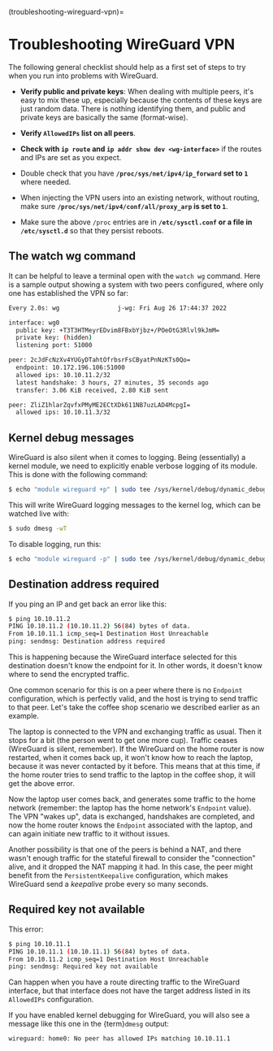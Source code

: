 (troubleshooting-wireguard-vpn)=
# Troubleshooting WireGuard VPN

The following general checklist should help as a first set of steps to try when you run into problems with WireGuard.

- **Verify public and private keys**: When dealing with multiple peers, it's easy to mix these up, especially because the contents of these keys are just random data. There is nothing identifying them, and public and private keys are basically the same (format-wise).

- **Verify `AllowedIPs` list on all peers**.

- **Check with `ip route` and `ip addr show dev <wg-interface>`** if the routes and IPs are set as you expect.

- Double check that you have **`/proc/sys/net/ipv4/ip_forward` set to `1`** where needed.

- When injecting the VPN users into an existing network, without routing, make sure **`/proc/sys/net/ipv4/conf/all/proxy_arp` is set to `1`**.

- Make sure the above `/proc` entries are in **`/etc/sysctl.conf` or a file in `/etc/sysctl.d`** so that they persist reboots.

## The watch wg command

It can be helpful to leave a terminal open with the `watch wg` command. Here is a sample output showing a system with two peers configured, where only one has established the VPN so far:

```bash
Every 2.0s: wg                j-wg: Fri Aug 26 17:44:37 2022

interface: wg0
  public key: +T3T3HTMeyrEDvim8FBxbYjbz+/POeOtG3Rlvl9kJmM=
  private key: (hidden)
  listening port: 51000

peer: 2cJdFcNzXv4YUGyDTahtOfrbsrFsCByatPnNzKTs0Qo=
  endpoint: 10.172.196.106:51000 
  allowed ips: 10.10.11.2/32
  latest handshake: 3 hours, 27 minutes, 35 seconds ago
  transfer: 3.06 KiB received, 2.80 KiB sent

peer: ZliZ1hlarZqvfxPMyME2ECtXDk611NB7uzLAD4McpgI=
  allowed ips: 10.10.11.3/32
```

## Kernel debug messages

WireGuard is also silent when it comes to logging. Being (essentially) a kernel module, we need to explicitly enable verbose logging of its module. This is done with the following command:

```bash
$ echo "module wireguard +p" | sudo tee /sys/kernel/debug/dynamic_debug/control
```

This will write WireGuard logging messages to the kernel log, which can be watched live with:

```bash
$ sudo dmesg -wT
```

To disable logging, run this:

```bash
$ echo "module wireguard -p" | sudo tee /sys/kernel/debug/dynamic_debug/control
```

## Destination address required

If you ping an IP and get back an error like this:

```bash
$ ping 10.10.11.2
PING 10.10.11.2 (10.10.11.2) 56(84) bytes of data.
From 10.10.11.1 icmp_seq=1 Destination Host Unreachable
ping: sendmsg: Destination address required
```

This is happening because the WireGuard interface selected for this destination doesn't know the endpoint for it. In other words, it doesn't know where to send the encrypted traffic.

One common scenario for this is on a peer where there is no `Endpoint` configuration, which is perfectly valid, and the host is trying to send traffic to that peer. Let's take the coffee shop scenario we described earlier as an example.

The laptop is connected to the VPN and exchanging traffic as usual. Then it stops for a bit (the person went to get one more cup). Traffic ceases (WireGuard is silent, remember). If the WireGuard on the home router is now restarted, when it comes back up, it won't know how to reach the laptop, because it was never contacted by it before. This means that at this time, if the home router tries to send traffic to the laptop in the coffee shop, it will get the above error.

Now the laptop user comes back, and generates some traffic to the home network (remember: the laptop has the home network's `Endpoint` value). The VPN "wakes up", data is exchanged, handshakes are completed, and now the home router knows the `Endpoint` associated with the laptop, and can again initiate new traffic to it without issues.

Another possibility is that one of the peers is behind a NAT, and there wasn't enough traffic for the stateful firewall to consider the "connection" alive, and it dropped the NAT mapping it had. In this case, the peer might benefit from the `PersistentKeepalive` configuration, which makes WireGuard send a *keepalive* probe every so many seconds.

## Required key not available

This error:

```bash
$ ping 10.10.11.1 
PING 10.10.11.1 (10.10.11.1) 56(84) bytes of data.
From 10.10.11.2 icmp_seq=1 Destination Host Unreachable
ping: sendmsg: Required key not available
```

Can happen when you have a route directing traffic to the WireGuard interface, but that interface does not have the target address listed in its `AllowedIPs` configuration.

If you have enabled kernel debugging for WireGuard, you will also see a message like this one in the {term}`dmesg` output:

```
wireguard: home0: No peer has allowed IPs matching 10.10.11.1
```
